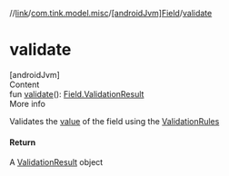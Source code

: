 //[link](../../index.md)/[com.tink.model.misc](../index.md)/[[androidJvm]Field](index.md)/[validate](validate.md)



# validate  
[androidJvm]  
Content  
fun [validate](validate.md)(): [Field.ValidationResult](-validation-result/index.md)  
More info  


Validates the [value](value.md) of the field using the [ValidationRules](-validation-rules/index.md)



#### Return  


A [ValidationResult](-validation-result/index.md) object

  




